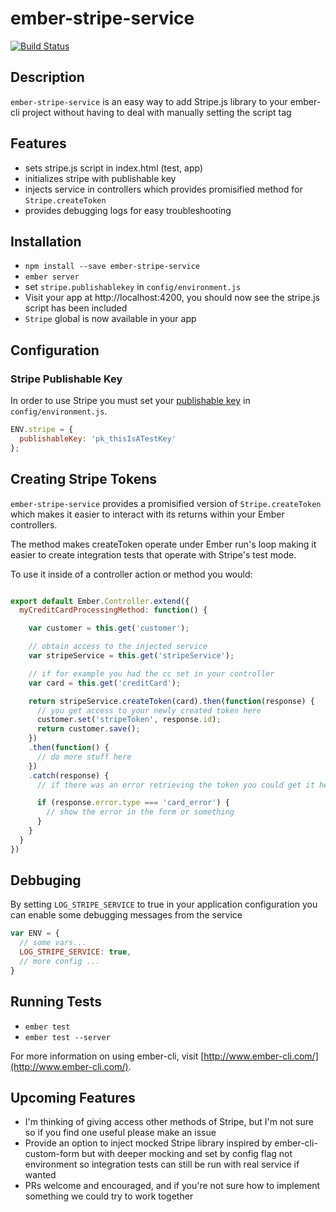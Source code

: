 
# ember-stripe-service
[![Build Status](https://travis-ci.org/ride/ember-stripe-service.svg?branch=master)](https://travis-ci.org/ride/ember-stripe-service)

## Description
`ember-stripe-service` is an easy way to add Stripe.js library to your ember-cli project without having to deal with manually setting the script tag

## Features
- sets stripe.js script in index.html (test, app)
- initializes stripe with publishable key
- injects service in controllers which provides promisified method for `Stripe.createToken`
- provides debugging logs for easy troubleshooting

## Installation

* `npm install --save ember-stripe-service`
* `ember server`
* set `stripe.publishablekey` in `config/environment.js`
* Visit your app at http://localhost:4200, you should now see the stripe.js script has been included
* `Stripe` global is now available in your app

## Configuration

### Stripe Publishable Key
In order to use Stripe you must set your [publishable key](https://dashboard.stripe.com/account/apikeys) in `config/environment.js`.

````javascript
ENV.stripe = {
  publishableKey: 'pk_thisIsATestKey'
};
````

## Creating Stripe Tokens

`ember-stripe-service` provides a promisified version of `Stripe.createToken` which makes it easier to interact with its returns within your Ember controllers.

The method makes createToken operate under Ember run's loop making it easier to create integration tests that operate with Stripe's test mode.

To use it inside of a controller action or method you would:

````javascript

export default Ember.Controller.extend({
  myCreditCardProcessingMethod: function() {

    var customer = this.get('customer');

    // obtain access to the injected service
    var stripeService = this.get('stripeService');

    // if for example you had the cc set in your controller
    var card = this.get('creditCard');

    return stripeService.createToken(card).then(function(response) {
      // you get access to your newly created token here
      customer.set('stripeToken', response.id);
      return customer.save();
    })
    .then(function() {
      // do more stuff here
    })
    .catch(response) {
      // if there was an error retrieving the token you could get it here

      if (response.error.type === 'card_error') {
        // show the error in the form or something
      }
    }
  }
})
````

## Debbuging
By setting `LOG_STRIPE_SERVICE` to true in your application configuration you can enable some debugging messages from the service

````javascript
var ENV = {
  // some vars...
  LOG_STRIPE_SERVICE: true,
  // more config ...
}
````

## Running Tests

* `ember test`
* `ember test --server`


For more information on using ember-cli, visit [http://www.ember-cli.com/](http://www.ember-cli.com/).

## Upcoming Features
- I'm thinking of giving access other methods of Stripe, but I'm not sure so if you find one useful please make an issue
- Provide an option to inject mocked Stripe library inspired by ember-cli-custom-form but with deeper mocking and set by config flag not environment so integration tests can still be run with real service if wanted
- PRs welcome and encouraged, and if you're not sure how to implement something we could try to work together
